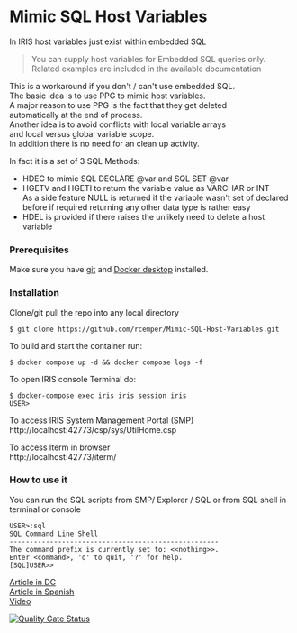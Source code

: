 # Mimic SQL Host Variables     
 
In IRIS host variables just exist within embedded SQL    
>  You can supply host variables for Embedded SQL queries only.   
>  Related examples are included in the available documentation      

This is a workaround if you don't / can't use embedded SQL.    
The basic idea is to use PPG to mimic host variables.   
A major reason to use PPG is the fact that they get deleted   
automatically at the end of process.   
Another idea is to avoid conflicts with local variable arrays    
and local versus global variable scope.   
In addition there is no need for an clean up activity.

In fact it is a set of 3 SQL Methods:
- HDEC to mimic SQL DECLARE @var and SQL SET @var   
- HGETV and HGETI  to return the variable value as VARCHAR or INT   
As a side feature NULL is returned if the variable wasn't set of
declared before if required returning any other data type is rather easy   
- HDEL is provided if there raises the unlikely need to delete a host variable
  
### Prerequisites
Make sure you have [git](https://git-scm.com/book/en/v2/Getting-Started-Installing-Git) and [Docker desktop](https://www.docker.com/products/docker-desktop) installed.
### Installation
Clone/git pull the repo into any local directory
```
$ git clone https://github.com/rcemper/Mimic-SQL-Host-Variables.git
```
To build and start the container run:
```
$ docker compose up -d && docker compose logs -f
```
To open IRIS console Terminal do:
```
$ docker-compose exec iris iris session iris
USER>
```
To access IRIS System Management Portal (SMP)    
http://localhost:42773/csp/sys/UtilHome.csp

To access Iterm in browser     
http://localhost:42773/iterm/

### How to use it

You can run the SQL scripts from SMP/ Explorer / SQL
or from SQL shell in terminal or console
```
USER>:sql
SQL Command Line Shell
----------------------------------------------------
The command prefix is currently set to: <<nothing>>.
Enter <command>, 'q' to quit, '?' for help.
[SQL]USER>>
```
[Article in DC](https://community.intersystems.com/post/sql-host-variables-missing)   
[Article in Spanish](https://es.community.intersystems.com/post/%C2%BFfaltan-sql-variables-de-host)    
[Video](https://youtu.be/k7rKN1vkvWA)   

[![Quality Gate Status](https://community.objectscriptquality.com/api/project_badges/measure?project=intersystems_iris_community__Mimic-SQL-Host-Variables&metric=alert_status&token=sqb_1fc8f5f73963aa2349345e4b7f9b1e393a9e562b)](https://community.objectscriptquality.com/dashboard?id=intersystems_iris_community__Mimic-SQL-Host-Variables)    
